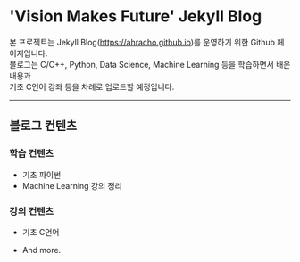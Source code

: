 # 'Vision Makes Future' Jekyll Blog

본 프로젝트는 Jekyll Blog(https://ahracho.github.io)를 운영하기 위한 Github 페이지입니다.  
블로그는 C/C++, Python, Data Science, Machine Learning 등을 학습하면서 배운 내용과  
기초 C언어 강좌 등을 차례로 업로드할 예정입니다.  

---

## 블로그 컨텐츠
### 학습 컨텐츠
* 기초 파이썬
* Machine Learning 강의 정리

### 강의 컨텐츠
* 기초 C언어

* And more.
